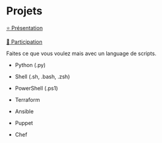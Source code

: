 # Projets

[:star: Présentation](.scripts/Presentation.md)

[:tada: Participation](.scripts/Participation.md)

Faites ce que vous voulez mais avec un language de scripts.

* Python (.py)

* Shell (.sh, .bash, .zsh)

* PowerShell (.ps1)

* Terraform

* Ansible

* Puppet

* Chef
